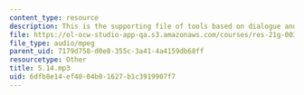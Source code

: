 ```yaml
---
content_type: resource
description: This is the supporting file of tools based on dialogue and who won.
file: https://ol-ocw-studio-app-qa.s3.amazonaws.com/courses/res-21g-003-learning-chinese-a-foundation-course-in-mandarin-spring-2011/6dfb8e14ef4004b01627b1c3919907f7_5.14.mp3
file_type: audio/mpeg
parent_uid: 7179d758-d0e8-355c-3a41-4a4159db68ff
resourcetype: Other
title: 5.14.mp3
uid: 6dfb8e14-ef40-04b0-1627-b1c3919907f7
---
```


